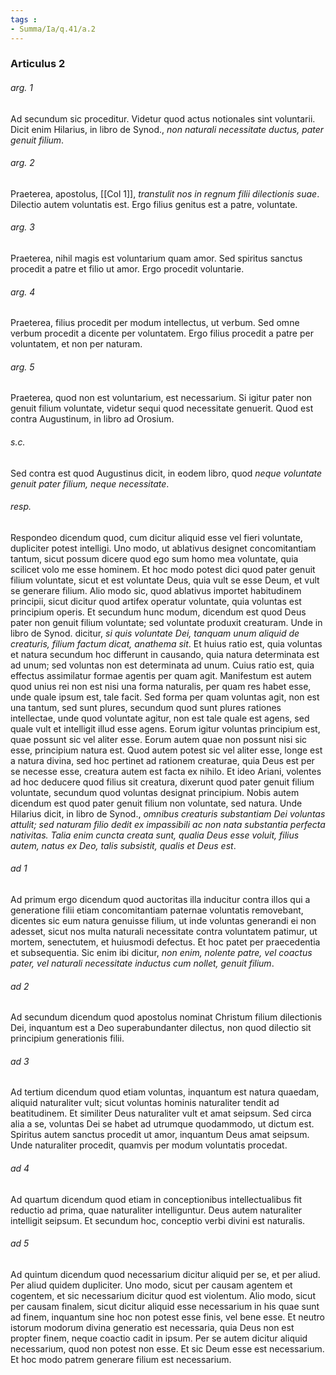 ```yaml
---
tags : 
- Summa/Ia/q.41/a.2
---
```


### Articulus 2

###### arg. 1
Ad secundum sic proceditur. Videtur quod actus notionales sint voluntarii. Dicit enim Hilarius, in libro de Synod., *non naturali necessitate ductus, pater genuit filium*.

###### arg. 2
Praeterea, apostolus, [[Col 1]], *transtulit nos in regnum filii dilectionis suae*. Dilectio autem voluntatis est. Ergo filius genitus est a patre, voluntate.

###### arg. 3
Praeterea, nihil magis est voluntarium quam amor. Sed spiritus sanctus procedit a patre et filio ut amor. Ergo procedit voluntarie.

###### arg. 4
Praeterea, filius procedit per modum intellectus, ut verbum. Sed omne verbum procedit a dicente per voluntatem. Ergo filius procedit a patre per voluntatem, et non per naturam.

###### arg. 5
Praeterea, quod non est voluntarium, est necessarium. Si igitur pater non genuit filium voluntate, videtur sequi quod necessitate genuerit. Quod est contra Augustinum, in libro ad Orosium.

###### s.c.
Sed contra est quod Augustinus dicit, in eodem libro, quod *neque voluntate genuit pater filium, neque necessitate*.

###### resp.
Respondeo dicendum quod, cum dicitur aliquid esse vel fieri voluntate, dupliciter potest intelligi. Uno modo, ut ablativus designet concomitantiam tantum, sicut possum dicere quod ego sum homo mea voluntate, quia scilicet volo me esse hominem. Et hoc modo potest dici quod pater genuit filium voluntate, sicut et est voluntate Deus, quia vult se esse Deum, et vult se generare filium. Alio modo sic, quod ablativus importet habitudinem principii, sicut dicitur quod artifex operatur voluntate, quia voluntas est principium operis. Et secundum hunc modum, dicendum est quod Deus pater non genuit filium voluntate; sed voluntate produxit creaturam. Unde in libro de Synod. dicitur, *si quis voluntate Dei, tanquam unum aliquid de creaturis, filium factum dicat, anathema sit*. Et huius ratio est, quia voluntas et natura secundum hoc differunt in causando, quia natura determinata est ad unum; sed voluntas non est determinata ad unum. Cuius ratio est, quia effectus assimilatur formae agentis per quam agit. Manifestum est autem quod unius rei non est nisi una forma naturalis, per quam res habet esse, unde quale ipsum est, tale facit. Sed forma per quam voluntas agit, non est una tantum, sed sunt plures, secundum quod sunt plures rationes intellectae, unde quod voluntate agitur, non est tale quale est agens, sed quale vult et intelligit illud esse agens. Eorum igitur voluntas principium est, quae possunt sic vel aliter esse. Eorum autem quae non possunt nisi sic esse, principium natura est. Quod autem potest sic vel aliter esse, longe est a natura divina, sed hoc pertinet ad rationem creaturae, quia Deus est per se necesse esse, creatura autem est facta ex nihilo. Et ideo Ariani, volentes ad hoc deducere quod filius sit creatura, dixerunt quod pater genuit filium voluntate, secundum quod voluntas designat principium. Nobis autem dicendum est quod pater genuit filium non voluntate, sed natura. Unde Hilarius dicit, in libro de Synod., *omnibus creaturis substantiam Dei voluntas attulit; sed naturam filio dedit ex impassibili ac non nata substantia perfecta nativitas. Talia enim cuncta creata sunt, qualia Deus esse voluit, filius autem, natus ex Deo, talis subsistit, qualis et Deus est*.

###### ad 1
Ad primum ergo dicendum quod auctoritas illa inducitur contra illos qui a generatione filii etiam concomitantiam paternae voluntatis removebant, dicentes sic eum natura genuisse filium, ut inde voluntas generandi ei non adesset, sicut nos multa naturali necessitate contra voluntatem patimur, ut mortem, senectutem, et huiusmodi defectus. Et hoc patet per praecedentia et subsequentia. Sic enim ibi dicitur, *non enim, nolente patre, vel coactus pater, vel naturali necessitate inductus cum nollet, genuit filium*.

###### ad 2
Ad secundum dicendum quod apostolus nominat Christum filium dilectionis Dei, inquantum est a Deo superabundanter dilectus, non quod dilectio sit principium generationis filii.

###### ad 3
Ad tertium dicendum quod etiam voluntas, inquantum est natura quaedam, aliquid naturaliter vult; sicut voluntas hominis naturaliter tendit ad beatitudinem. Et similiter Deus naturaliter vult et amat seipsum. Sed circa alia a se, voluntas Dei se habet ad utrumque quodammodo, ut dictum est. Spiritus autem sanctus procedit ut amor, inquantum Deus amat seipsum. Unde naturaliter procedit, quamvis per modum voluntatis procedat.

###### ad 4
Ad quartum dicendum quod etiam in conceptionibus intellectualibus fit reductio ad prima, quae naturaliter intelliguntur. Deus autem naturaliter intelligit seipsum. Et secundum hoc, conceptio verbi divini est naturalis.

###### ad 5
Ad quintum dicendum quod necessarium dicitur aliquid per se, et per aliud. Per aliud quidem dupliciter. Uno modo, sicut per causam agentem et cogentem, et sic necessarium dicitur quod est violentum. Alio modo, sicut per causam finalem, sicut dicitur aliquid esse necessarium in his quae sunt ad finem, inquantum sine hoc non potest esse finis, vel bene esse. Et neutro istorum modorum divina generatio est necessaria, quia Deus non est propter finem, neque coactio cadit in ipsum. Per se autem dicitur aliquid necessarium, quod non potest non esse. Et sic Deum esse est necessarium. Et hoc modo patrem generare filium est necessarium.

